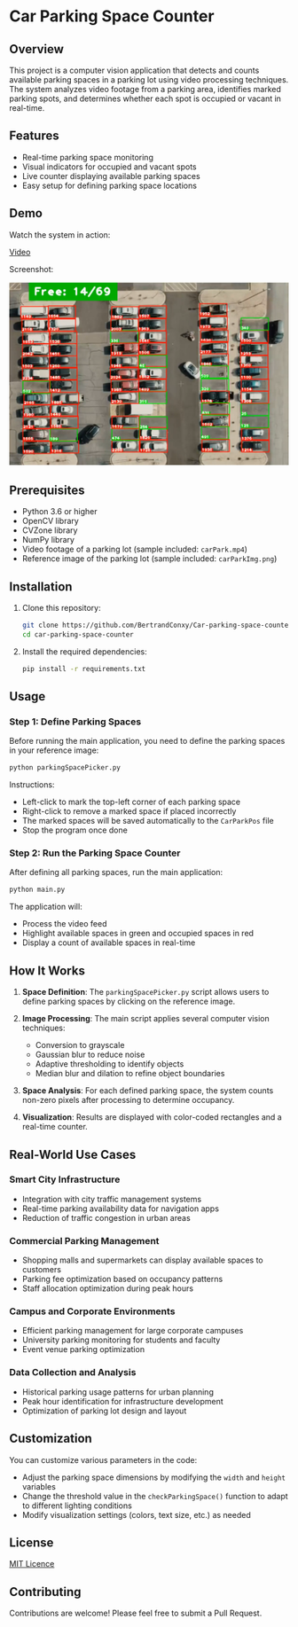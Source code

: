 # Car Parking Space Counter

## Overview

This project is a computer vision application that detects and counts available parking spaces in a parking lot using video processing techniques. The system analyzes video footage from a parking area, identifies marked parking spots, and determines whether each spot is occupied or vacant in real-time.

## Features

- Real-time parking space monitoring
- Visual indicators for occupied and vacant spots
- Live counter displaying available parking spaces
- Easy setup for defining parking space locations

## Demo

Watch the system in action:

[Video](./demo.mp4)

Screenshot:

![image](./park.PNG)

## Prerequisites

- Python 3.6 or higher
- OpenCV library
- CVZone library
- NumPy library
- Video footage of a parking lot (sample included: `carPark.mp4`)
- Reference image of the parking lot (sample included: `carParkImg.png`)

## Installation

1. Clone this repository:

   ```bash
   git clone https://github.com/BertrandConxy/Car-parking-space-counter.git
   cd car-parking-space-counter
   ```

2. Install the required dependencies:

   ```bash
   pip install -r requirements.txt
   ```

## Usage

### Step 1: Define Parking Spaces

Before running the main application, you need to define the parking spaces in your reference image:

```bash
python parkingSpacePicker.py
```

Instructions:

- Left-click to mark the top-left corner of each parking space
- Right-click to remove a marked space if placed incorrectly
- The marked spaces will be saved automatically to the `CarParkPos` file
- Stop the program once done

### Step 2: Run the Parking Space Counter

After defining all parking spaces, run the main application:

```bash
python main.py
```

The application will:

- Process the video feed
- Highlight available spaces in green and occupied spaces in red
- Display a count of available spaces in real-time

## How It Works

1. **Space Definition**: The `parkingSpacePicker.py` script allows users to define parking spaces by clicking on the reference image.

2. **Image Processing**: The main script applies several computer vision techniques:
   - Conversion to grayscale
   - Gaussian blur to reduce noise
   - Adaptive thresholding to identify objects
   - Median blur and dilation to refine object boundaries

3. **Space Analysis**: For each defined parking space, the system counts non-zero pixels after processing to determine occupancy.

4. **Visualization**: Results are displayed with color-coded rectangles and a real-time counter.

## Real-World Use Cases

### Smart City Infrastructure

- Integration with city traffic management systems
- Real-time parking availability data for navigation apps
- Reduction of traffic congestion in urban areas

### Commercial Parking Management

- Shopping malls and supermarkets can display available spaces to customers
- Parking fee optimization based on occupancy patterns
- Staff allocation optimization during peak hours

### Campus and Corporate Environments

- Efficient parking management for large corporate campuses
- University parking monitoring for students and faculty
- Event venue parking optimization

### Data Collection and Analysis

- Historical parking usage patterns for urban planning
- Peak hour identification for infrastructure development
- Optimization of parking lot design and layout

## Customization

You can customize various parameters in the code:

- Adjust the parking space dimensions by modifying the `width` and `height` variables
- Change the threshold value in the `checkParkingSpace()` function to adapt to different lighting conditions
- Modify visualization settings (colors, text size, etc.) as needed

## License

[MIT Licence](./LICENCE)

## Contributing

Contributions are welcome! Please feel free to submit a Pull Request.
